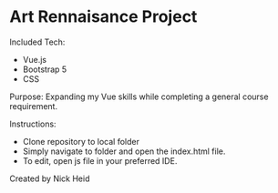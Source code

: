 <h1>Art Rennaisance Project</h1>

Included Tech:
  - Vue.js
  - Bootstrap 5
  - CSS

Purpose:
  Expanding my Vue skills while completing a general course requirement.
  
Instructions:
  - Clone repository to local folder
  - Simply navigate to folder and open the index.html file.
  - To edit, open js file in your preferred IDE. 

Created by Nick Heid

